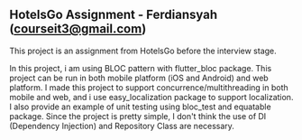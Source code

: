 ## HotelsGo Assignment - Ferdiansyah (courseit3@gmail.com)

This project is an assignment from HotelsGo before the interview stage.

In this project, i am using BLOC pattern with flutter_bloc package. This project can be run in both mobile platform (iOS and Android) and web platform.
I made this project to support concurrence/multithreading in both mobile and web, and i use easy_localization package to support localization.
I also provide an example of unit testing using bloc_test and equatable package.
Since the project is pretty simple, I don't think the use of DI (Dependency Injection) and Repository Class are necessary.